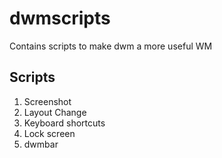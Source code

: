 # dwmscripts
Contains scripts to make dwm a more useful WM

## Scripts

1. Screenshot
2. Layout Change
3. Keyboard shortcuts
4. Lock screen
5. dwmbar
